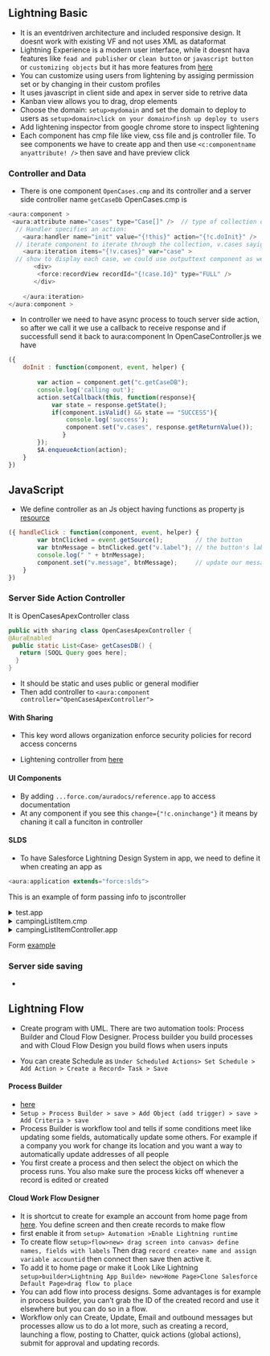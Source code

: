 

## Lightning Basic
* It is an eventdriven architecture and included responsive design. It doesnt work with existing VF and not uses XML as dataformat
* Lightning Experience is a modern user interface, while it doesnt hava features like `fead and publisher` or `clean button` or `javascript button` or `customizing objects` but it has more features from [here](https://trailhead.salesforce.com/modules/lex_migration_introduction/units/lex_migration_introduction_rightforme) 
* You can customize using users from lightening by assiging permission set or by changing in their custom profiles 
* It uses javascript in client side and apex in server side to retrive data
* Kanban view allows you to drag, drop elements 
* Choose the domain: `setup>mydomain` and set the domain to deploy to users as `setup>domain>click on your domain>finsh up deploy to users`
* Add lightening inspector from google chrome store to inspect lightening 
* Each component has cmp file like view, css file and js controller file. To see components we have to create app and then use `<c:componentname anyattribute! />` then save and have preview click
### Controller and Data
* There is one component `OpenCases.cmp` and its controller and a server side controller name `getCaseDb`
OpenCases.cmp is
```javascript
<aura:component >
 <aura:attribute name="cases" type="Case[]" />  // type of collection of case records     
  // Handler specifies an action:
    <aura:handler name="init" value="{!this}" action="{!c.doInit}" />  
  // iterate component to iterate through the collection, v.cases sayign get data from above and assign a variable name for each case as 
    <aura:iteration items="{!v.cases}" var="case" >
  // show to display each case, we could use outputtext component as well. here each record is a variable from our iteration 
       <div>
        <force:recordView recordId="{!case.Id}" type="FULL" /> 
       </div>
        
    </aura:iteration>
</aura:component >
```
* In controller we need to have async process to touch server side action, so after we call it we use a callback to receive response and if successfull send it back to aura:component 
In OpenCaseController.js we have 
```javascript
({
	doInit : function(component, event, helper) {
	
        var action = component.get("c.getCaseDB");
        console.log('calling out');
        action.setCallback(this, function(response){
            var state = response.getState();
            if(component.isValid() && state == "SUCCESS"){
                console.log('success');
                component.set("v.cases", response.getReturnValue());
               }
        });
        $A.enqueueAction(action);
	}
})
```
## JavaScript
* We define controller as an Js object having functions as property js [resource](http://3dmdesign.com/development/javascript-variables-and-anonymous-objects) 
```javascript
({ handleClick : function(component, event, helper) {
		var btnClicked = event.getSource();         // the button
        var btnMessage = btnClicked.get("v.label"); // the button's label
        console.log(" " + btnMessage);
        component.set("v.message", btnMessage);     // update our message 
	}
})	
```

### Server Side Action Controller
It is OpenCasesApexController class
```java
public with sharing class OpenCasesApexController {
@AuraEnabled
 public static List<Case> getCasesDB() {
   return [SOQL Query goes here];
  }
}
```
* It should be static and uses public or general modifier
* Then add controller to `<aura:component  controller="OpenCasesApexController">`

#### With Sharing
* This key word allows organization enforce security policies for record access concerns

* Lightening controller from [here](https://trailhead.salesforce.com/modules/lex_dev_lc_basics/units/lex_dev_lc_basics_controllers)
#### UI Components
* By adding `...force.com/auradocs/reference.app` to access documentation
* At any component if you see this `change={"!c.oninchange"}` it means by chaning it call a funciton in controller 

#### SLDS 
* To have Salesforce Lightning Design System in app, we need to define it when creating an app as
```javascript
<aura:application extends="force:slds">
```
This is an example of form passing info to jscontroller 
 <details>
           <summary>test.app</summary>
	
	```java
	 <aura:application extends="force:slds" >
            <c:campingListItem />
         </aura:application> 
   </details>

   <details>
            <summary>campingListItem.cmp</summary>
	
	 ```<aura:component >
	<!-- PAGE HEADER -->
    <lightning:layout class="slds-page-header slds-page-header--object-home">
        <lightning:layoutItem >
            <lightning:icon iconName="standard:scan_card" alternativeText="My Expenses"/>
        </lightning:layoutItem>
        <lightning:layoutItem padding="horizontal-small">
            <div class="page-section page-header">
                <h1 class="slds-text-heading--label">Expenses</h1>
                <h2 class="slds-text-heading--medium">My Expenses</h2>
            </div>
        </lightning:layoutItem>
    </lightning:layout>
    <!-- / PAGE HEADER -->
    <aura:attribute name="items" type="Camping_Item__c[]"/>
     <aura:attribute name="newItem" type="Camping_Item__c" default="{ 'sobjectType': 'Camping_Item__c',
                        'Quantity__c': 0, 'Price__c': 0  }" />                                                   
       <!-- CREATE NEW EXPENSE FORM -->
        <form class="slds-form--stacked">          
            <lightning:input aura:id="expenseform" label="Expense Name"
                             name="expensename"
                             value="{!v.newItem.Name}"
                             required="true"/> 
             <lightning:input aura:id="expenseform" label="Expense Name"
                             name="expensename"
                             value="{!v.newItem.Quantity__c}"
                             step="1" 
                             required="true"/>
             <lightning:input aura:id="expenseform" label="Expense Name"
                             name="expensename"
                             value="{!v.newItem.Price__c}"
                             required="true"/>
             <lightning:input aura:id="expenseform" label="Expense Name"
                             name="expensename"
                             value="{!v.newItem.Packed__c}"
                             required="true"/>
           
            <lightning:button label="Create Expense" 
                              class="slds-m-top--medium"
                              variant="brand"
                              onclick="{!c.clickCreateItem}"/>
        </form>
        <!-- / CREATE NEW EXPENSE FORM -->   
     <aura:attribute name="item" type="Camping_Item__c" default="{'sObjectType':'Camping_Item__c',
                                                                'Quantity__c':10,
                                                                'Price__c':100,
                                                                'Packed__c':false}"/> 
    
    <p>Price:
        <ui:outputCurrency value="{!v.item.price__c}"/>
    </p>
     <lightning:formattedNumber value="{!v.item.price__c }" style="currency"/>
     <lightning:formattedNumber value="{!v.item.Quantity__c}" />
     <lightning:input type="toggle"                            
                         label="Packed"                           
                         name="Packed"                         
                         checked="{!v.item.Packed__c}" /> 
    <lightning:button label="Packed!" onclick="{!c.packItem}"/>
     </aura:component>	 
      ````
</details>
 <details>
           <summary>campingListItemController.app</summary>
	
	```java
	 ({
	packItem : function(component, event, helper) {
         
         var a = component.get("v.item");
         a.Packed__c = true;
         component.set("v.item",a); 
        
         var btnClicked = event.getSource();
         btnClicked.set("v.disabled",true);
    },
    clickCreateItem : function(component, event, helper) {
    
            var validExpense = component.find('expenseform').reduce(function (validSoFar, inputCmp) {
            // Displays error messages for invalid fields
            inputCmp.showHelpMessageIfInvalid();
            return validSoFar && inputCmp.get('v.validity').valid;
        }, true);
        // If we pass error checking, do some real work
        if(validExpense){
            // Create the new expense
            var newExpense = component.get("v.newItem");
            console.log("Create newItem: " + JSON.stringify(newExpense));
           // helper.createExpense(component, newExpense);
	   // to push and display in v.item 
	   var campings = component.get("v.items");
             campings.push(item);
             component.set("v.items",campings);
	     // reset the input form feilds with below values 
             component.set("v.newItem",{ 'sobjectType': 'Camping_Item__c','Name': '','Quantity__c': 0,
                                       'Price__c': 0,'Packed__c': false }); 
	   
        }   
    }
     })
     
 </details>  
  
 Form [example](https://trailhead.salesforce.com/modules/lex_dev_lc_basics/units/lex_dev_lc_basics_forms)
### Server side saving
* 

## Lightning Flow
* Create program with UML. There are two automation tools: Process Builder and Cloud Flow Designer. Process builder you build processes and with Cloud Flow Design you build flows when users inputs

* You can create Schedule as `Under Scheduled Actions> Set Schedule > Add Action > Create a Record> Task > Save`
#### Process Builder
* [here](https://trailhead.salesforce.com/modules/business_process_automation/units/process_builder)
* `Setup > Process Builder > save > Add Object (add trigger) > save >  Add Criteria > save` 
* Process Builder is workflow tool and tells if some conditions meet like updating some fields, automatically update some others. For example if a company you work for change its location and you want a way to automatically update addresses of all people
* You first create a process and then select the object on which the process runs. You also make sure the process kicks off whenever a record is edited or created

#### Cloud Work Flow Designer
* It is shortcut to create for example an account from home page from [here](https://trailhead.salesforce.com/modules/business_process_automation/units/flow). You define screen and then create records to make flow
* first enable it from `setup> Automation >Enable Lightning runtime`
* To create flow `setup>flow>new> drag screen into canvas> define names, fields with labels` Then drag `record create> name and assign variable accountid` then connect then save then active it.
* To add it to home page or make it Look Like Lightning `setup>builder>Lightning App Builde> new>Home Page>Clone Salesforce Default Page>drag flow to place`
* You can add flow into process designs. Some advantages is for example in process builder, you can’t grab the ID of the created record and use it elsewhere but you can do so in a flow.
* Workflow only can Create, Update, Email and outbound messages but processes allow us to do a lot more, such as creating a record, launching a flow, posting to Chatter, quick actions (global actions), submit for approval and updating records.
